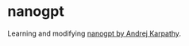 # nanogpt
Learning and modifying [nanogpt by Andrej Karpathy](https://github.com/karpathy/nanoGPT).
